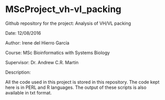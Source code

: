 # MScProject_vh-vl_packing

Github repository for the project: Analysis of VH/VL packing

Date: 12/08/2016

Author: Irene del Hierro García

Course: MSc Bioinformatics with Systems Biology

Supervisor: Dr. Andrew C.R. Martin

Description: 

All the code used in this project is stored in this repository. The code kept here is in PERL and R languages.
The output of these scripts is also available in txt format.



